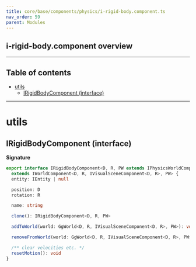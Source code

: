 ```yaml
---
title: core/base/components/physics/i-rigid-body.component.ts
nav_order: 59
parent: Modules
---
```


## i-rigid-body.component overview

---

<h2 class="text-delta">Table of contents</h2>

- [utils](#utils)
  - [IRigidBodyComponent (interface)](#irigidbodycomponent-interface)

---

# utils

## IRigidBodyComponent (interface)

**Signature**

```ts
export interface IRigidBodyComponent<D, R, PW extends IPhysicsWorldComponent<D, R> = IPhysicsWorldComponent<D, R>>
  extends IWorldComponent<D, R, IVisualSceneComponent<D, R>, PW> {
  entity: IEntity | null

  position: D
  rotation: R

  name: string

  clone(): IRigidBodyComponent<D, R, PW>

  addToWorld(world: GgWorld<D, R, IVisualSceneComponent<D, R>, PW>): void

  removeFromWorld(world: GgWorld<D, R, IVisualSceneComponent<D, R>, PW>): void

  /** clear velocities etc. */
  resetMotion(): void
}
```

